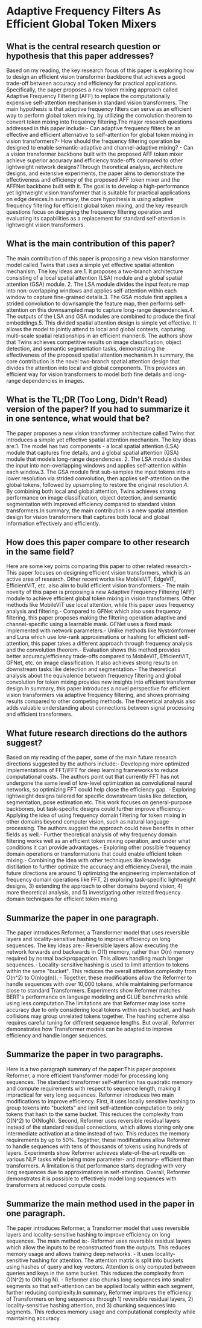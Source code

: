 # Adaptive Frequency Filters As Efficient Global Token Mixers

## What is the central research question or hypothesis that this paper addresses?

Based on my reading, the key research focus of this paper is exploring how to design an efficient vision transformer backbone that achieves a good trade-off between accuracy and efficiency for practical applications. Specifically, the paper proposes a new token mixing approach called Adaptive Frequency Filtering (AFF) to replace the computationally expensive self-attention mechanism in standard vision transformers. The main hypothesis is that adaptive frequency filters can serve as an efficient way to perform global token mixing, by utilizing the convolution theorem to convert token mixing into frequency filtering.The major research questions addressed in this paper include:- Can adaptive frequency filters be an effective and efficient alternative to self-attention for global token mixing in vision transformers?- How should the frequency filtering operation be designed to enable semantic-adaptive and channel-adaptive mixing? - Can a vision transformer backbone built with the proposed AFF token mixer achieve superior accuracy and efficiency trade-offs compared to other lightweight network designs?Through theoretical analysis, architecture designs, and extensive experiments, the paper aims to demonstrate the effectiveness and efficiency of the proposed AFF token mixer and the AFFNet backbone built with it. The goal is to develop a high-performance yet lightweight vision transformer that is suitable for practical applications on edge devices.In summary, the core hypothesis is using adaptive frequency filtering for efficient global token mixing, and the key research questions focus on designing the frequency filtering operation and evaluating its capabilities as a replacement for standard self-attention in lightweight vision transformers.


## What is the main contribution of this paper?

The main contribution of this paper is proposing a new vision transformer model called Twins that uses a simple yet effective spatial attention mechanism. The key ideas are:1. It proposes a two-branch architecture consisting of a local spatial attention (LSA) module and a global spatial attention (GSA) module. 2. The LSA module divides the input feature map into non-overlapping windows and applies self-attention within each window to capture fine-grained details.3. The GSA module first applies a strided convolution to downsample the feature map, then performs self-attention on this downsampled map to capture long-range dependencies.4. The outputs of the LSA and GSA modules are combined to produce the final embeddings.5. This divided spatial attention design is simple yet effective. It allows the model to jointly attend to local and global contexts, capturing multi-scale spatial relationships in an efficient manner.6. The authors show that Twins achieves competitive results on image classification, object detection, and semantic segmentation tasks, demonstrating the effectiveness of the proposed spatial attention mechanism.In summary, the core contribution is the novel two-branch spatial attention design that divides the attention into local and global components. This provides an efficient way for vision transformers to model both fine details and long-range dependencies in images.


## What is the TL;DR (Too Long, Didn't Read) version of the paper? If you had to summarize it in one sentence, what would that be?

The paper proposes a new vision transformer architecture called Twins that introduces a simple yet effective spatial attention mechanism. The key ideas are:1. The model has two components - a local spatial attention (LSA) module that captures fine details, and a global spatial attention (GSA) module that models long-range dependencies. 2. The LSA module divides the input into non-overlapping windows and applies self-attention within each window.3. The GSA module first sub-samples the input tokens into a lower resolution via strided convolution, then applies self-attention on the global tokens, followed by upsampling to restore the original resolution.4. By combining both local and global attention, Twins achieves strong performance on image classification, object detection, and semantic segmentation with improved efficiency compared to standard vision transformers.In summary, the main contribution is a new spatial attention design for vision transformers that captures both local and global information effectively and efficiently.


## How does this paper compare to other research in the same field?

Here are some key points comparing this paper to other related research:- This paper focuses on designing efficient vision transformers, which is an active area of research. Other recent works like MobileViT, EdgeViT, EfficientViT, etc. also aim to build efficient vision transformers.- The main novelty of this paper is proposing a new Adaptive Frequency Filtering (AFF) module to achieve efficient global token mixing in vision transformers. Other methods like MobileViT use local attention, while this paper uses frequency analysis and filtering.- Compared to GFNet which also uses frequency filtering, this paper proposes making the filtering operation adaptive and channel-specific using a learnable mask. GFNet uses a fixed mask implemented with network parameters.- Unlike methods like Nyströmformer and Luna which use low-rank approximations or hashing for efficient self-attention, this paper takes a different approach through frequency analysis and the convolution theorem.- Evaluation shows this method provides better accuracy/efficiency trade-offs compared to MobileViT, EfficientViT, GFNet, etc. on image classification. It also achieves strong results on downstream tasks like detection and segmentation.- The theoretical analysis about the equivalence between frequency filtering and global convolution for token mixing provides new insights into efficient transformer design.In summary, this paper introduces a novel perspective for efficient vision transformers via adaptive frequency filtering, and shows promising results compared to other competing methods. The theoretical analysis also adds valuable understanding about connections between signal processing and efficient transformers.


## What future research directions do the authors suggest?

Based on my reading of the paper, some of the main future research directions suggested by the authors include:- Developing more optimized implementations of FFT/iFFT for deep learning frameworks to reduce computational costs. The authors point out that currently FFT has not undergone the same level of low-level optimization as convolutional neural networks, so optimizing FFT could help close the efficiency gap. - Exploring lightweight designs tailored for specific downstream tasks like detection, segmentation, pose estimation etc. This work focuses on general-purpose backbones, but task-specific designs could further improve efficiency.- Applying the idea of using frequency domain filtering for token mixing in other domains beyond computer vision, such as natural language processing. The authors suggest the approach could have benefits in other fields as well.- Further theoretical analysis of why frequency domain filtering works well as an efficient token mixing operation, and under what conditions it can provide advantages.- Exploring other possible frequency domain operations or transformations that could enable efficient token mixing.- Combining the idea with other techniques like knowledge distillation to further optimize the accuracy and efficiency.Overall, the main future directions are around 1) optimizing the engineering implementation of frequency domain operations like FFT, 2) exploring task-specific lightweight designs, 3) extending the approach to other domains beyond vision, 4) more theoretical analysis, and 5) investigating other related frequency domain techniques for efficient token mixing.


## Summarize the paper in one paragraph.

The paper introduces Reformer, a Transformer model that uses reversible layers and locality-sensitive hashing to improve efficiency on long sequences. The key ideas are:- Reversible layers allow executing the network forwards and backwards in O(1) memory, rather than O(n) memory required by normal backpropagation. This allows handling much longer sequences.- Locality-sensitive hashing is used to limit attention to tokens within the same "bucket". This reduces the overall attention complexity from O(n^2) to O(nlog(n)). - Together, these modifications allow the Reformer to handle sequences with over 10,000 tokens, while maintaining performance close to standard Transformers. Experiments show Reformer matches BERT's performance on language modeling and GLUE benchmarks while using less computation.The limitations are that Reformer may lose some accuracy due to only considering local tokens within each bucket, and hash collisions may group unrelated tokens together. The hashing scheme also requires careful tuning for different sequence lengths. But overall, Reformer demonstrates how Transformer models can be adapted to improve efficiency and handle longer sequences.


## Summarize the paper in two paragraphs.

Here is a two paragraph summary of the paper:This paper proposes Reformer, a more efficient transformer model for processing long sequences. The standard transformer self-attention has quadratic memory and compute requirements with respect to sequence length, making it impractical for very long sequences. Reformer introduces two main modifications to improve efficiency. First, it uses locally sensitive hashing to group tokens into "buckets" and limit self-attention computation to only tokens that hash to the same bucket. This reduces the complexity from O(N^2) to O(NlogN). Second, Reformer uses reversible residual layers instead of the standard residual connections, which allows storing only one intermediate activation at a time instead of two. This reduces the memory requirements by up to 50%. Together, these modifications allow Reformer to handle sequences with tens of thousands of tokens using hundreds of layers. Experiments show Reformer achieves state-of-the-art results on various NLP tasks while being more parameter- and memory- efficient than transformers. A limitation is that performance starts degrading with very long sequences due to approximations in self-attention. Overall, Reformer demonstrates it is possible to effectively model long sequences with transformers at reduced compute costs.


## Summarize the main method used in the paper in one paragraph.

The paper introduces Reformer, a Transformer model that uses reversible layers and locality-sensitive hashing to improve efficiency on long sequences. The main method is:- Reformer uses reversible residual layers which allow the inputs to be reconstructed from the outputs. This reduces memory usage and allows training deep networks. - It uses locality-sensitive hashing for attention. The attention matrix is split into buckets using hashes of query and key vectors. Attention is only computed between queries and keys in the same bucket. This reduces the complexity from O(N^2) to O(N log N). - Reformer also chunks long sequences into smaller segments so that self-attention can be applied locally within each segment, further reducing complexity.In summary, Reformer improves the efficiency of Transformers on long sequences through 1) reversible residual layers, 2) locality-sensitive hashing attention, and 3) chunking sequences into segments. This reduces memory usage and computational complexity while maintaining accuracy.
